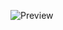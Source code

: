 ![Preview](https://media3.giphy.com/media/v1.Y2lkPTc5MGI3NjExdThqem9zbzc4cHJhbHd6ZmpnZDF0Z3hkMWYxZWthc3UxamE5d240OCZlcD12MV9pbnRlcm5hbF9naWZfYnlfaWQmY3Q9Zw/KmV26pZJbMwmATlYbs/giphy.gif)
